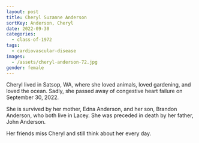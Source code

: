 ```yaml
---
layout: post
title: Cheryl Suzanne Anderson
sortKey: Anderson, Cheryl
date: 2022-09-30
categories:
  - class-of-1972
tags:
  - cardiovascular-disease
images:
  - /assets/cheryl-anderson-72.jpg
gender: female
---
```

C﻿heryl lived in Satsop, WA, where she loved animals, loved gardening, and loved the ocean. Sadly, she passed away of congestive heart failure on September 30, 2022.

S﻿he is survived by her mother, Edna Anderson, and her son, Brandon Anderson, who both live in Lacey. She was preceded in death by her father, John Anderson. 

Her friends miss Cheryl and still think about her every day.